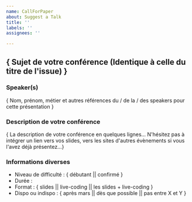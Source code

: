 ```yaml
---
name: CallForPaper
about: Suggest a Talk
title: ''
labels: ''
assignees: ''

---
```


## { Sujet de votre conférence (Identique à celle du titre de l'issue) }

### Speaker(s)

{ Nom, prénom, métier et autres références du / de la / des speakers pour cette présentation }

### Description de votre conférence

{ La description de votre conférence en quelques lignes... 
N'hésitez pas à intégrer un lien vers vos slides, vers les sites d'autres évènements si vous l'avez déjà présentez...}

### Informations diverses

* Niveau de difficulté :  { débutant || confirmé }
* Durée : 
* Format : { slides || live-coding || les slides + live-coding }
* Dispo ou indispo : { après mars || dès que possible || pas entre X et Y }

